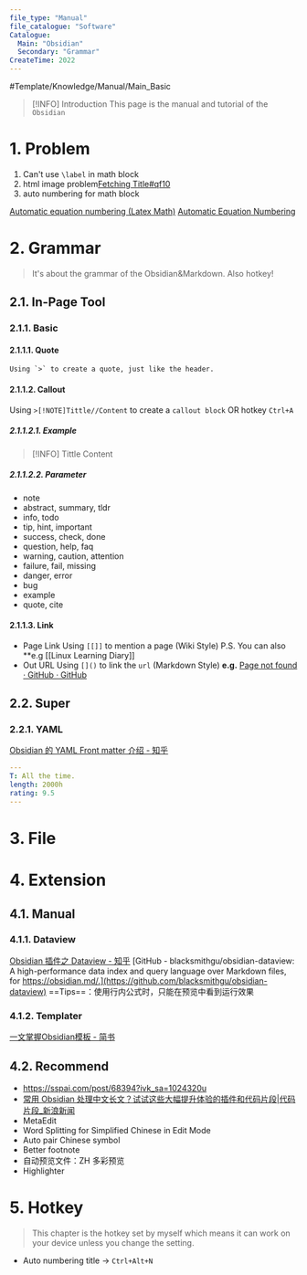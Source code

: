 ```yaml
---
file_type: "Manual" 
file_catalogue: "Software"
Catalogue: 
  Main: "Obsidian"
  Secondary: "Grammar"
CreateTime: 2022
---
```


#Template/Knowledge/Manual/Main_Basic  
>[!INFO] Introduction
>This page is the manual and tutorial of the `Obsidian`


# 1. Problem
1. Can't use `\label` in math block
2. html image problem[Fetching Title#qf10](https://forum-zh.obsidian.md/t/topic/8035/6)
3. auto numbering for math block


[Automatic equation numbering (Latex Math)](https://forum.obsidian.md/t/automatic-equation-numbering-latex-math/1325)
[ Automatic Equation Numbering](http://docs.mathjax.org/en/latest/input/tex/eqnumbers.html#automatic-equation-numbering)

# 2. Grammar
> It's about the grammar of the Obsidian&Markdown. Also hotkey!

## 2.1. In-Page  Tool
### 2.1.1. Basic
#### 2.1.1.1. Quote
	Using `>` to create a quote, just like the header.
#### 2.1.1.2. Callout
Using `>[!NOTE]Tittle//Content` to create a `callout block`  OR hotkey `Ctrl+A`
##### 2.1.1.2.1. Example

> [!INFO] Tittle
> Content




##### 2.1.1.2.2. Parameter
-   note
-   abstract, summary, tldr
-   info, todo
-   tip, hint, important
-   success, check, done
-   question, help, faq
-   warning, caution, attention
-   failure, fail, missing
-   danger, error
-   bug
-   example
-   quote, cite


#### 2.1.1.3. Link
- Page Link
	Using `[[]]` to mention a page (Wiki Style)  P.S. You can also 
	**e.g [[Linux Learning Diary]]
- Out URL
	Using `[]()` to link the `url` (Markdown Style)
	**e.g.** 
	[Page not found · GitHub · GitHub](https://github.com/chetachiezikeuzor/Yin-and-Yang-Theme%EF%BC%89%E4%B8%8B%E8%BD%BD)

## 2.2. Super
### 2.2.1. YAML
[Obsidian 的 YAML Front matter 介绍 - 知乎](https://zhuanlan.zhihu.com/p/370113792)
```yaml
---
T: All the time.
length: 2000h
rating: 9.5
---

```
# 3. File

# 4. Extension
## 4.1. Manual
### 4.1.1. Dataview
[Obsidian 插件之 Dataview - 知乎](https://zhuanlan.zhihu.com/p/373623264)
[GitHub - blacksmithgu/obsidian-dataview: A high-performance data index and query language over Markdown files, for https://obsidian.md/.](https://github.com/blacksmithgu/obsidian-dataview)
==Tips==：使用行内公式时，只能在预览中看到运行效果
### 4.1.2. Templater
[一文掌握Obsidian模板 - 简书](https://www.jianshu.com/p/ba63900433c7?ivk_sa=1024320u)
## 4.2. Recommend
- https://sspai.com/post/68394?ivk_sa=1024320u
- [常用 Obsidian 处理中文长文？试试这些大幅提升体验的插件和代码片段|代码片段_新浪新闻](http://k.sina.com.cn/article_1914010467_72157b6302001h501.html?sudaref=www.baidu.com&display=0&retcode=0)
- MetaEdit
- Word Splitting for Simplified Chinese in Edit Mode
- Auto pair Chinese symbol
- Better footnote
- 自动预览文件：ZH 多彩预览
- Highlighter




# 5. Hotkey
> This chapter is the hotkey set by myself which means  it can work on your device unless you change the setting.
- Auto numbering title $\rightarrow$ `Ctrl+Alt+N` 

